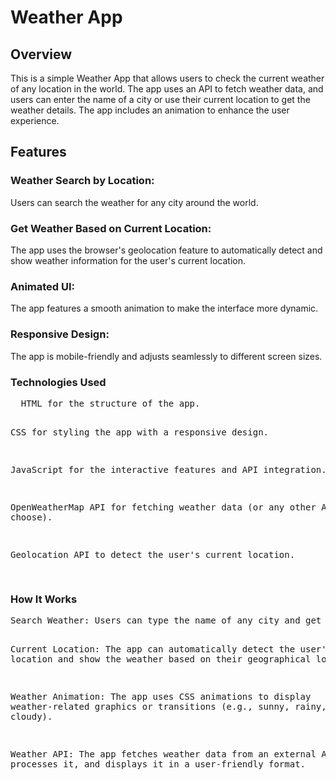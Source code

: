 <h1>Weather App</h1>
<h2>Overview</h2>
<p>This is a simple Weather App that allows users to check the current weather of any location in the world. The app uses an API to fetch weather data, and users can enter the name of a city or use their current location to get the weather details. The app includes an animation to enhance the user experience.</p>

<h2>Features</h2>
<h3>Weather Search by Location:</h3>
<p>Users can search the weather for any city around the world.</p>

<h3>Get Weather Based on Current Location: </h3>
<p>The app uses the browser's geolocation feature to automatically detect and show weather information for the user's current location.
</p>
<h3>Animated UI:</h3>
<p>The app features a smooth animation to make the interface more dynamic.</p>

<h3>Responsive Design:</h3>
<p>The app is mobile-friendly and adjusts seamlessly to different screen sizes.</p>

<h3>Technologies Used</h3>
<pre>
  HTML for the structure of the app.

CSS for styling the app with a responsive design.

JavaScript for the interactive features and API integration.

OpenWeatherMap API for fetching weather data (or any other API you choose).

Geolocation API to detect the user's current location.

</pre>
<h3>How It Works</h3>
<pre>Search Weather: Users can type the name of any city and get the weather details like temperature, humidity, weather description, and more.

Current Location: The app can automatically detect the user's current location and show the weather based on their geographical location.

Weather Animation: The app uses CSS animations to display weather-related graphics or transitions (e.g., sunny, rainy, cloudy).

Weather API: The app fetches weather data from an external API, processes it, and displays it in a user-friendly format.</pre>
